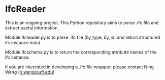 # IfcReader
This is an ongoing project. This Python repository aims to parse .ifc file and extract useful information.

Module ifcreader.py is to parse .ifc file (by_type, by_id, and return structured ifc instance data)

Module ifcschema.py is to return the corresponding attribute names of the ifc instance.

if you are interested in developing a .ifc file wrapper, please contact Ning Wang (n.wang@ufl.edu)
